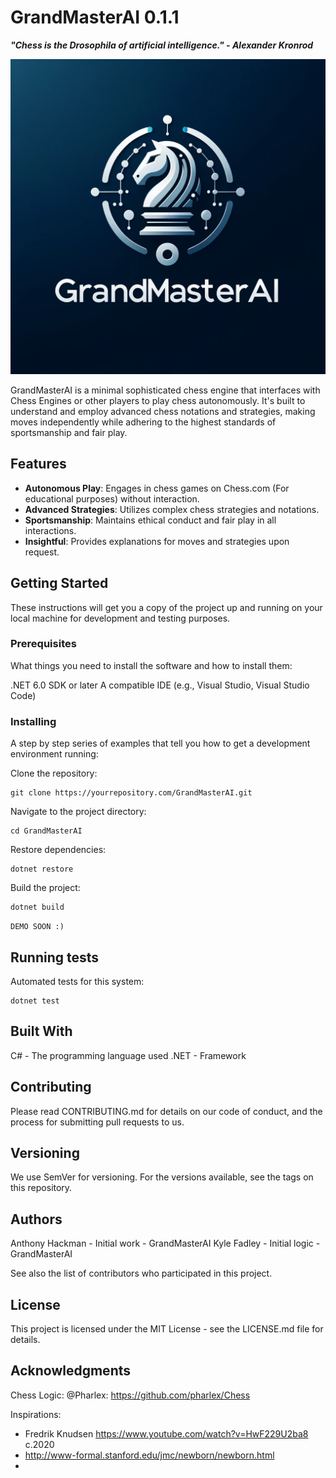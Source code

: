# GrandMasterAI 0.1.1

***"Chess is the Drosophila of artificial intelligence." - Alexander Kronrod***

![GrandMasterAI Logo](./GrandLogo.png)

GrandMasterAI is a minimal sophisticated chess engine that interfaces with Chess Engines or other players to play chess autonomously. It's built to understand and employ advanced chess notations and strategies, making moves independently while adhering to the highest standards of sportsmanship and fair play.

## Features

- **Autonomous Play**: Engages in chess games on Chess.com (For educational purposes) without interaction.
- **Advanced Strategies**: Utilizes complex chess strategies and notations.
- **Sportsmanship**: Maintains ethical conduct and fair play in all interactions.
- **Insightful**: Provides explanations for moves and strategies upon request.

## Getting Started

These instructions will get you a copy of the project up and running on your local machine for development and testing purposes.

### Prerequisites

What things you need to install the software and how to install them:

.NET 6.0 SDK or later
A compatible IDE (e.g., Visual Studio, Visual Studio Code)

### Installing

A step by step series of examples that tell you how to get a development environment running:

Clone the repository:
```
git clone https://yourrepository.com/GrandMasterAI.git
```
Navigate to the project directory:
```
cd GrandMasterAI
```
Restore dependencies:
```
dotnet restore
```
Build the project:
```
dotnet build
```

`DEMO SOON :)`

## Running tests

Automated tests for this system:
```
dotnet test
```
## Built With

C# - The programming language used
.NET - Framework

## Contributing

Please read CONTRIBUTING.md for details on our code of conduct, and the process for submitting pull requests to us.

## Versioning

We use SemVer for versioning. For the versions available, see the tags on this repository.

## Authors

Anthony Hackman - Initial work - GrandMasterAI
Kyle Fadley - Initial logic - GrandMasterAI

See also the list of contributors who participated in this project.

## License

This project is licensed under the MIT License - see the LICENSE.md file for details.

## Acknowledgments


Chess Logic:
@Pharlex: https://github.com/pharlex/Chess

Inspirations:
- Fredrik Knudsen https://www.youtube.com/watch?v=HwF229U2ba8 c.2020
- http://www-formal.stanford.edu/jmc/newborn/newborn.html
- 
